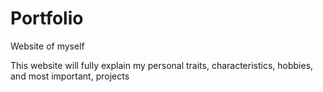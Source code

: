 # Portfolio
Website of myself

This website will fully explain my personal traits, characteristics, hobbies, and most important, projects

